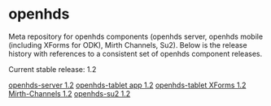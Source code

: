 openhds
=======

Meta repository for openhds components (openhds server, openhds mobile (including XForms for ODK), Mirth Channels, Su2). Below is the release history with references to a consistent set of openhds component releases.

Current stable release: 1.2

[openhds-server 1.2](https://github.com/SwissTPH/openhds-server/releases/download/openhds-1.2/openhds1.2.war)
[openhds-tablet app 1.2](https://github.com/SwissTPH/openhds-tablet/releases/download/1.2/openhds-tablet1.2.apk)
[openhds-tablet XForms 1.2](https://github.com/SwissTPH/openhds-tablet/releases/download/1.2/xlsforms.zip)
[Mirth-Channels 1.2](https://github.com/SwissTPH/Mirth-Channels/archive/v1.2.zip)
[openhds-su2 1.2](https://github.com/SwissTPH/openhds-su2/archive/v1.2.zip)


